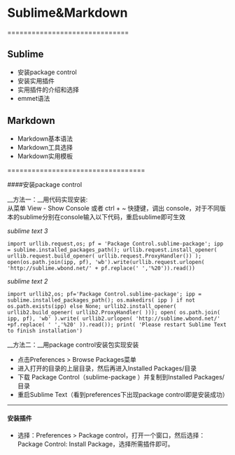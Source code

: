 # Sublime&Markdown
==============================
## Sublime
 * 安装package control
 * 安装实用插件
 * 实用插件的介绍和选择
 * emmet语法  
 
## Markdown
 * Markdown基本语法
 * Markdown工具选择
 * Markdown实用模板

==================================

####安装package control

__方法一：__用代码实现安装:   
从菜单 View - Show Console 或者 ctrl + ~ 快捷键，调出 console，对于不同版本的sublime分别在console输入以下代码，重启sublime即可生效  

*sublime text 3*

```import urllib.request,os; pf = 'Package Control.sublime-package'; ipp = sublime.installed_packages_path(); urllib.request.install_opener( urllib.request.build_opener( urllib.request.ProxyHandler()) ); open(os.path.join(ipp, pf), 'wb').write(urllib.request.urlopen( 'http://sublime.wbond.net/' + pf.replace(' ','%20')).read())```  

*sublime text 2*

```import urllib2,os; pf='Package Control.sublime-package'; ipp = sublime.installed_packages_path(); os.makedirs( ipp ) if not os.path.exists(ipp) else None; urllib2.install_opener( urllib2.build_opener( urllib2.ProxyHandler( ))); open( os.path.join( ipp, pf), 'wb' ).write( urllib2.urlopen( 'http://sublime.wbond.net/' +pf.replace( ' ','%20' )).read()); print( 'Please restart Sublime Text to finish installation')```

__方法二：__用package control安装包实现安装
  * 点击Preferences > Browse Packages菜单
  * 进入打开的目录的上层目录，然后再进入Installed Packages/目录
  * 下载 Package Control（sublime-package ）并复制到Installed Packages/目录
  * 重启Sublime Text（看到preferences下出现package control即是安装成功）
  
  
-------------------------------------------------------------------------------
#### 安装插件
* 选择：Preferences > Package control，打开一个窗口，然后选择：Package Control: Install Package，选择所需插件即可。

